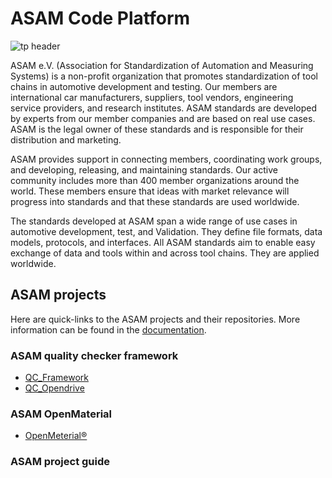 # ASAM Code Platform
![tp header](/doc/img/Asam_Background_1.png)

ASAM e.V. (Association for Standardization of Automation and Measuring Systems) is a non-profit organization that promotes standardization of tool chains in automotive development and testing. Our members are international car manufacturers, suppliers, tool vendors, engineering service providers, and research institutes. ASAM standards are developed by experts from our member companies and are based on real use cases. ASAM is the legal owner of these standards and is responsible for their distribution and marketing.

ASAM provides support in connecting members, coordinating work groups, and developing, releasing, and maintaining standards. Our active community includes more than 400 member organizations around the world. These members ensure that ideas with market relevance will progress into standards and that these standards are used worldwide. 

The standards developed at ASAM span a wide range of use cases in automotive development, test, and Validation. They define file formats, data models, protocols, and interfaces. All ASAM standards aim to enable easy exchange of data and tools within and across tool chains. They are applied worldwide.

## ASAM projects

Here are quick-links to the ASAM projects and their repositories.
More information can be found in the [documentation](https://www.asam.net/active-projects/projects/).

### ASAM quality checker framework

- [QC_Framework](https://github.com/asam-ev/qc-framework)
- [QC_Opendrive](https://github.com/asam-ev/qc-opendrive)

### ASAM OpenMaterial

- [OpenMeterial®](https://github.com/asam-ev/OpenMATERIAL)

### ASAM project guide
